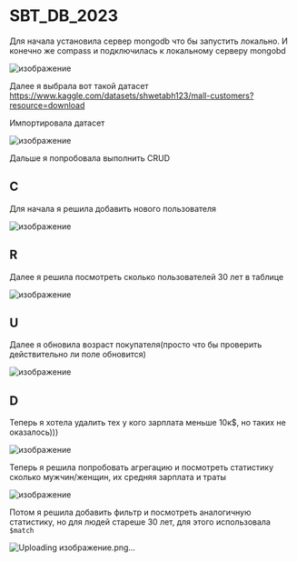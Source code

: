 # SBT_DB_2023

Для начала установила сервер mongodb что бы запустить локально. И конечно же compass и подключилась к локальному серверу mongobd

![изображение](https://github.com/KatyaProkhorchuk/SBT_DB_2023/assets/77965300/d853fced-cea6-426f-bb8f-44b855785d5e)

Далее я выбрала вот такой датасет https://www.kaggle.com/datasets/shwetabh123/mall-customers?resource=download

Импортировала датасет

![изображение](https://github.com/KatyaProkhorchuk/SBT_DB_2023/assets/77965300/23ffa3dc-7e68-4a6d-8d0a-b0fc0c997887)

Дальше я попробовала выполнить CRUD 

## C

Для начала я решила добавить нового пользователя

![изображение](https://github.com/KatyaProkhorchuk/SBT_DB_2023/assets/77965300/f04ea139-638f-4be3-862c-58580457feca)

## R

Далее я решила посмотреть сколько пользователей 30 лет в таблице

![изображение](https://github.com/KatyaProkhorchuk/SBT_DB_2023/assets/77965300/a6da9864-e6b6-4a07-b23d-529dd28bd28b)

## U

Далее я обновила возраст покупателя(просто что бы проверить действительно ли поле обновится)

![изображение](https://github.com/KatyaProkhorchuk/SBT_DB_2023/assets/77965300/ea430b76-e793-4d1e-b059-ecf9f49fe551)

## D

Теперь я хотела удалить тех у кого зарплата меньше 10к$, но таких не оказалось)))

![изображение](https://github.com/KatyaProkhorchuk/SBT_DB_2023/assets/77965300/743b4bf7-36b4-4280-aff0-008a2896b6fd)


Теперь я решила попробовать агрегацию и посмотреть статистику сколько мужчин/женщин, их средняя зарплата и траты

![изображение](https://github.com/KatyaProkhorchuk/SBT_DB_2023/assets/77965300/7dcbc683-a762-4b82-afcf-325ca390d54d)

Потом я решила добавить фильтр и посмотреть аналогичную статистику, но для людей стареше 30 лет, для этого использовала `$match`

![Uploading изображение.png…]()
